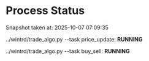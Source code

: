 # Process Status

Snapshot taken at: 2025-10-07 07:09:35

../wintrd/trade_algo.py --task price_update: **RUNNING**

../wintrd/trade_algo.py --task buy_sell: **RUNNING**

